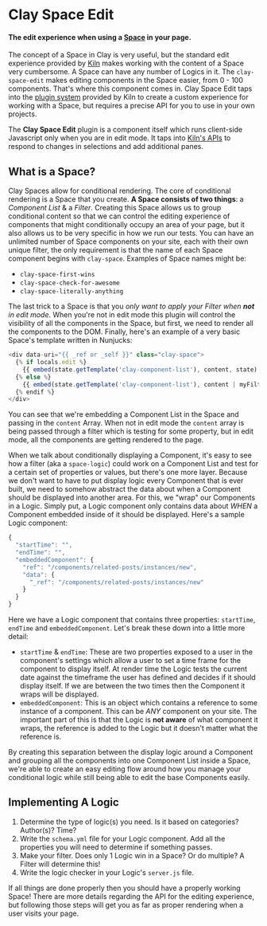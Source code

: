 # Clay Space Edit
#### The edit experience when using a [Space](https://github.com/nymag/clay-space-edit/wiki/Introduction) in your page.

The concept of a Space in Clay is very useful, but the standard edit experience provided by [Kiln](https://github.com/nymag/clay-kiln) makes working with the content of a Space very cumbersome. A Space can have any number of Logics in it. The `clay-space-edit` makes editing components in the Space easier, from 0 - 100 components. That's where this component comes in. Clay Space Edit taps into the [plugin system](https://github.com/nymag/clay-kiln/blob/master/README.md#plugins) provided by Kiln to create a custom experience for working with a Space, but requires a precise API for you to use in your own projects.

The **Clay Space Edit** plugin is a component itself which runs client-side Javascript only when you are in edit mode. It taps into [Kiln's APIs](https://github.com/clay/clay-kiln/wiki/Kiln-APIs) to respond to changes in selections and add additional panes.

## What is a Space?
Clay Spaces allow for conditional rendering. The core of conditional rendering is a Space that you create. **A Space consists of two things**: a _Component List_ & a _Filter_. Creating this Space allows us to group conditional content so that we can control the editing experience of components that might conditionally occupy an area of your page, but it also allows us to be very specific in how we run our tests. You can have an unlimited number of Space components on your site, each with their own unique filter, the only requirement is that the name of each Space component begins with `clay-space`. Examples of Space names might be:
- `clay-space-first-wins`
- `clay-space-check-for-awesome`
- `clay-space-literally-anything`

The last trick to a Space is that you _only want to apply your Filter when **not** in edit mode_. When you're not in edit mode this plugin will control the visibility of all the components in the Space, but first, we need to render all the components to the DOM. Finally, here's an example of a very basic Space's template written in Nunjucks:
```javascript
<div data-uri="{{ _ref or _self }}" class="clay-space">
  {% if locals.edit %}
    {{ embed(state.getTemplate('clay-component-list'), content, state) | safe }}
  {% else %}
    {{ embed(state.getTemplate('clay-component-list'), content | myFilter, state) | safe }}
  {% endif %}
</div>
```
You can see that we're embedding a Component List in the Space and passing in the `content` Array. When not in edit mode the `content` array is being passed through a filter which is testing for some property, but in edit mode, all the components are getting rendered to the page.

When we talk about conditionally displaying a Component, it's easy to see how a filter (aka a `space-logic`) could work on a Component List and test for a certain set of properties or values, but there's one more layer. Because we don't want to have to put display logic every Component that is ever built, we need to somehow abstract the data about when a Component should be displayed into another area. For this, we "wrap" our Components in a Logic. Simply put, a Logic component only contains data about _WHEN_ a Component embedded inside of it should be displayed. Here's a sample Logic component:

```javascript
{
  "startTime": "",
  "endTime": "",
  "embeddedComponent": {
    "ref": "/components/related-posts/instances/new",
    "data": {
      "_ref": "/components/related-posts/instances/new"
    }
  }
}
```
Here we have a Logic component that contains three properties: `startTime`, `endTime` and `embeddedComponent`. Let's break these down into a little more detail:
- `startTime` & `endTime`: These are two properties exposed to a user in the component's settings which allow a user to set a time frame for the component to display itself. At render time the Logic tests the current date against the timeframe the user has defined and decides if it should display itself. If we are between the two times then the Component it wraps will be displayed.
- `embeddedComponent`: This is an object which contains a reference to some instance of a component. This can be _ANY_ component on your site. The important part of this is that the Logic is **not aware** of what component it wraps, the reference is added to the Logic but it doesn't matter what the reference is.

By creating this separation between the display logic around a Component and grouping all the components into one Component List inside a Space, we're able to create an easy editing flow around how you manage your conditional logic while still being able to edit the base Components easily.


## Implementing A Logic
1. Determine the type of logic(s) you need. Is it based on categories? Author(s)? Time?
2. Write the `schema.yml` file for your Logic component. Add all the properties you will need to determine if something passes.
3. Make your filter. Does only 1 Logic win in a Space? Or do multiple? A Filter will determine this!
4. Write the logic checker in your Logic's `server.js` file.

If all things are done properly then you should have a properly working Space! There are more details regarding the API for the editing experience, but following those steps will get you as far as proper rendering when a user visits your page.
